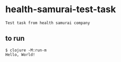 # health-samurai-test-task

    Test task from health samurai company


## to run
    $ clojure -M:run-m
    Hello, World!
